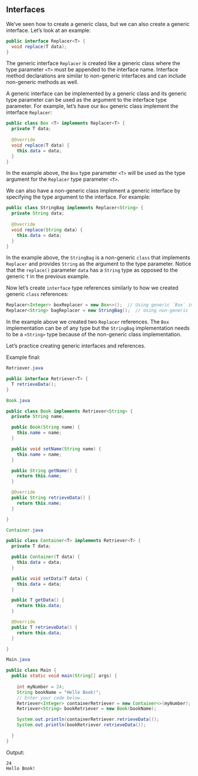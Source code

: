 ## Interfaces

We’ve seen how to create a generic class, but we can also create a generic interface. Let’s look at an example:

```java
public interface Replacer<T> {
  void replace(T data);
}
```

The generic interface `Replacer` is created like a generic class where the type parameter `<T>` must be appended to the interface name. Interface method declarations are similar to non-generic interfaces and can include non-generic methods as well.

A generic interface can be implemented by a generic class and its generic type parameter can be used as the argument to the interface type parameter. For example, let’s have our `Box` generic class implement the interface `Replacer`:


```java
public class Box <T> implements Replacer<T> {
  private T data;
  
  @Override
  void replace(T data) {
    this.data = data; 
  }
}
```

In the example above, the `Box` type parameter `<T>` will be used as the type argument for the `Replacer` type parameter `<T>`.

We can also have a non-generic class implement a generic interface by specifying the type argument to the interface. For example:

```java
public class StringBag implements Replacer<String> {
  private String data;
  
  @Override
  void replace(String data) {
    this.data = data; 
  }
}
```

In the example above, the `StringBag` is a non-generic `class` that implements `Replacer` and provides `String` as the argument to the type parameter. Notice that the `replace()` parameter `data` has a `String` type as opposed to the generic `T` in the previous example.

Now let’s create `interface` type references similarly to how we created generic `class` references:

```java
Replacer<Integer> boxReplacer = new Box<>();  // Using generic `Box` implementation
Replacer<String> bagReplacer = new StringBag();  // Using non-generic `StringBag` implementation
```

In the example above we created two `Replacer` references. The `Box` implementation can be of any type but the `StringBag` implementation needs to be a `<String>` type because of the non-generic class implementation.

Let’s practice creating generic interfaces and references.

Example final:
```java
Retriever.java

public interface Retriever<T> {
  T retrieveData();
}
```

```java
Book.java

public class Book implements Retriever<String> {
  private String name;

  public Book(String name) {
    this.name = name;
  }

  public void setName(String name) {
    this.name = name;
  }

  public String getName() {
    return this.name;
  }

  @Override
  public String retrieveData() {
    return this.name;
  }

}
```

```java
Container.java

public class Container<T> implements Retriever<T> {
  private T data;

  public Container(T data) {
    this.data = data;
  }

  public void setData(T data) {
    this.data = data;
  }

  public T getData() {
    return this.data;
  }

  @Override
  public T retrieveData() {
    return this.data;
  }

}
```

```java
Main.java

public class Main {
  public static void main(String[] args) {
    
    int myNumber = 24;
    String bookName = "Hello Book!";
    // Enter your code below...
    Retriever<Integer> containerRetriever = new Container<>(myNumber);
    Retriever<String> bookRetriever = new Book(bookName);

    System.out.println(containerRetriever.retrieveData());
    System.out.println(bookRetriever.retrieveData());

  }
}
```

Output:
```terminal
24
Hello Book!
```